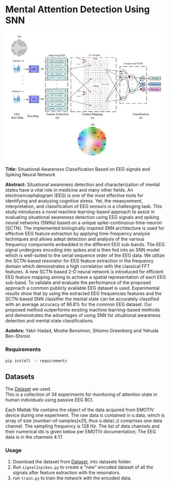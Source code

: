 # Mental Attention Detection Using SNN

![](./res/net_arch.png)

**Title:** Situational Awareness Classification Based on EEG signals
and Spiking Neural Network

**Abstract:** Situational awareness detection and characterization of mental states have a vital role in medicine and many other fields. An electroencephalogram (EEG) is one of the most effective tools for identifying and analyzing cognitive stress. Yet, the measurement, interpretation, and classification of EEG sensors is a challenging task. This study introduces a novel machine learning-based approach to assist in evaluating situational awareness detection using EEG signals and spiking neural networks (SNNs) based on a unique spike-continuous-time-neuron (SCTN). The implemented biologically inspired SNN architecture is used for effective EEG feature extraction by applying time-frequency analysis techniques and allows adept detection and analysis of the various frequency components embedded in the different EEG sub-bands. The EEG signal undergoes encoding into spikes and is then fed into an SNN model which is well-suited to the serial sequence order of the EEG data. We utilize the SCTN-based resonator for EEG feature extraction in the frequency domain which demonstrates a high correlation with the classical FFT features. A new SCTN-based 2-D neural network is introduced for efficient EEG feature mapping aiming to achieve a spatial representation of each EEG sub-band. To validate and evaluate the performance of the proposed approach a common publicly available EEG dataset is used. Experimental results show that by using the extracted EEG frequencies features and the SCTN-based SNN classifier the mental state can be accurately classified with an average accuracy of 96.8\% for the common EEG dataset. Our proposed method outperforms existing machine learning-based methods and demonstrates the advantages of using SNN for situational awareness detection and mental state classifications.

**Autohrs:** Yakir Hadad, Moshe Bensimon, Shlomo Greenberg and Yehuda Ben-Shimol 


### Requirements
```bash
pip install -r requirements
```

## Datasets
The [Dataset](https://www.kaggle.com/datasets/inancigdem/eeg-data-for-mental-attention-state-detection) we used.  
This is a collection of 34 experiments for monitoring of attention state in human individuals using passive EEG BCI.

Each Matlab file contains the object of the data acquired from EMOTIV device during one experiment. The raw data is contained in o.data, which is array of size {number-of-samples}x25, thus o.data(:,i) comprises one data channel. The sampling frequency is 128 Hz. The list of data channels and their numerical ids is given below per EMOTIV documentation;
The EEG data is in the channels 4:17.



### Usage
1. Download the dataset from [Dataset](https://www.kaggle.com/datasets/inancigdem/eeg-data-for-mental-attention-state-detection), into datasets folder.
2. Run `signal2spikes.py` to create a "new" encoded dataset of all the signals after feature extraction with the resonators.
3. run `train.py` to train the network with the encoded data.
